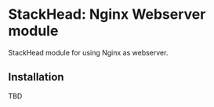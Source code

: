 # StackHead: Nginx Webserver module

StackHead module for using Nginx as webserver.

## Installation

TBD
